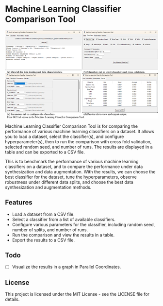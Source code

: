 # Machine Learning Classifier Comparison Tool

![image](image.png)

Machine Learning Classifier Comparison Tool is for comparing the performance of various machine learning classifiers on a dataset. It allows you to load a dataset, select the classifier(s), and configure hyperparameter(s), then to run the comparison with cross fold validation, selected random seed, and number of runs. The results are displayed in a table and can be exported to a CSV file.

This is to benchmark the performance of various machine learning classifiers on a dataset, and to compare the performance under data synthesization and data augmentation. With the results, we can choose the best classifier for the dataset, tune the hyperparameters, observe robustness under different data splits, and choose the best data synthesization and augmentation methods.

## Features

- Load a dataset from a CSV file.
- Select a classifier from a list of available classifiers.
- Configure various parameters for the classifier, including random seed, number of splits, and number of runs.
- Run the comparison and view the results in a table.
- Export the results to a CSV file.

## Todo

- [ ] Visualize the results in a graph in Parallel Coordinates.

## License

This project is licensed under the MIT License - see the LICENSE file for details.
